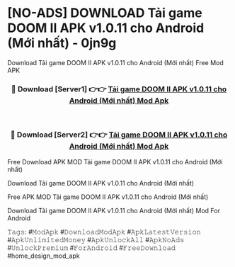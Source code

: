 # [NO-ADS] DOWNLOAD Tải game DOOM II APK v1.0.11 cho Android (Mới nhất) - 0jn9g
Download Tải game DOOM II APK v1.0.11 cho Android (Mới nhất) Free Mod APK

<div align="center">
<h3>🔴 Download [Server1] 👉👉 <a href="https://apk-comot.site?title=Tải_game_DOOM_II_APK_v1.0.11_cho_Android_(Mới_nhất)">Tải game DOOM II APK v1.0.11 cho Android (Mới nhất) Mod Apk</a></h3><br>

<h3>🔴 Download [Server2] 👉👉 <a href="https://apk-comot.site?title=Tải_game_DOOM_II_APK_v1.0.11_cho_Android_(Mới_nhất)">Tải game DOOM II APK v1.0.11 cho Android (Mới nhất) Mod Apk</a></h3>
</div>


Free Download APK MOD Tải game DOOM II APK v1.0.11 cho Android (Mới nhất)

Download Tải game DOOM II APK v1.0.11 cho Android (Mới nhất) 

Free APK MOD Tải game DOOM II APK v1.0.11 cho Android (Mới nhất) 

Download Tải game DOOM II APK v1.0.11 cho Android (Mới nhất) Mod For Android

𝚃𝚊𝚐𝚜: #𝙼𝚘𝚍𝙰𝚙𝚔 #𝙳𝚘𝚠𝚗𝚕𝚘𝚊𝚍𝙼𝚘𝚍𝙰𝚙𝚔 #𝙰𝚙𝚔𝙻𝚊𝚝𝚎𝚜𝚝𝚅𝚎𝚛𝚜𝚒𝚘𝚗 #𝙰𝚙𝚔𝚄𝚗𝚕𝚒𝚖𝚒𝚝𝚎𝚍𝙼𝚘𝚗𝚎𝚢 #𝙰𝚙𝚔𝚄𝚗𝚕𝚘𝚌𝚔𝙰𝚕𝚕 #𝙰𝚙𝚔𝙽𝚘𝙰𝚍𝚜 #𝚄𝚗𝚕𝚘𝚌𝚔𝙿𝚛𝚎𝚖𝚒𝚞𝚖 #𝙵𝚘𝚛𝙰𝚗𝚍𝚛𝚘𝚒𝚍 #𝙵𝚛𝚎𝚎𝙳𝚘𝚠𝚗𝚕𝚘𝚊𝚍 #home_design_mod_apk